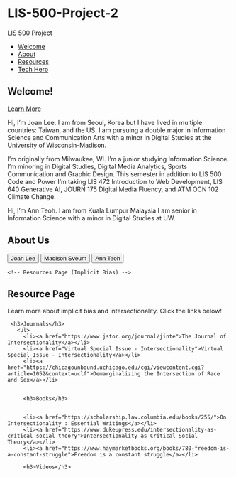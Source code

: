 # LIS-500-Project-2
<!DOCTYPE html>
<html lang="en">
 <head>
   <meta charset="UTF-8" />
   <meta http-equiv="X-UA-Compatible" content="IE=edge" />
   <meta name="viewport" content="width=device-width, initial-scale=1.0" />
   <title>LIS500Project</title>
   <link rel="stylesheet" href="stylepage.css" />
 </head>
 <body>
   <nav>
     <div class="logo">LIS 500 Project</div>
     <ul class="nav-links">
       <li><a href="#Welcome">Welcome</a></li>
       <li><a href="#about">About</a></li>
       <li><a href="#resources">Resources</a></li>
       <li><a href="#tech-hero">Tech Hero</a></li>
      </ul>
   </nav>
    <!-- Splash Page -->
   <section id="home" class="splash">
     <div class="container">
       <h1>Welcome!</h1>
       <a href="#about" class="button">Learn More</a>
     </div>
   </section>

   </div>
      <div id="description">
       <p id="joan" class="description">Hi, I’m Joan Lee. I am from Seoul, Korea but I have lived in multiple countries: Taiwan, and the US. I am pursuing a double major in Information Science and Communication Arts with a minor in Digital Studies at the University of Wisconsin-Madison.</p>
       <p id="madison" class="description">I’m originally from Milwaukee, WI. I’m a junior studying Information Science. I’m minoring in Digital Studies, Digital Media Analytics, Sports Communication and Graphic Design. This semester in addition to LIS 500 Code and Power I’m taking LIS 472 Introduction to Web Development, LIS 640 Generative AI, JOURN 175 Digital Media Fluency, and ATM OCN 102 Climate Change.</p>
       <p id="ann" class="description">Hi, I’m Ann Teoh. I am from Kuala Lumpur Malaysia I am senior in Information Science with a minor in Digital Studies at UW.
       </p>
     </div>
   </div>
 </section>
 
  <script>
   function showDescription(person) {
     document.querySelectorAll('.description').forEach(desc => desc.style.display = 'none');
     document.getElementById(person).style.display = 'block';
   }
 </script>


<!-- About Me Section -->
<section id="about">
   <div class="container">
     <h2>About Us</h2>
      <div class="buttons">
       <button class="profile-btn" onclick="showDescription('joan')">Joan Lee</button>
       <button class="profile-btn" onclick="showDescription('madison')">Madison Sveum</button>
       <button class="profile-btn" onclick="showDescription('ann')">Ann Teoh</button>

    <!-- Resources Page (Implicit Bias) -->
   <section id="resources">
     <div class="container">
       <h2>Resource Page</h2>
       <p>Learn more about implicit bias and intersectionality. Click the links below! </p>


     <h3>Journals</h3>
       <ul>
         <li><a href="https://www.jstor.org/journal/jinte">The Journal of Intersectionality</a></li>
         <li><a href="Virtual Special Issue - Intersectionality">Virtual Special Issue - Intersectionality</a></li>
         <li><a href="https://chicagounbound.uchicago.edu/cgi/viewcontent.cgi?article=1052&context=uclf">Demarginalizing the Intersection of Race and Sex</a></li>


         <h3>Books</h3>


         <li><a href="https://scholarship.law.columbia.edu/books/255/">On Intersectionality : Essential Writings</a></li>
         <li><a href="https://www.dukeupress.edu/intersectionality-as-critical-social-theory">Intersectionality as Critical Social Theory</a></li>
         <li><a href="https://www.haymarketbooks.org/books/780-freedom-is-a-constant-struggle">Freedom is a constant struggle</a></li>
        
         <h3>Videos</h3>

